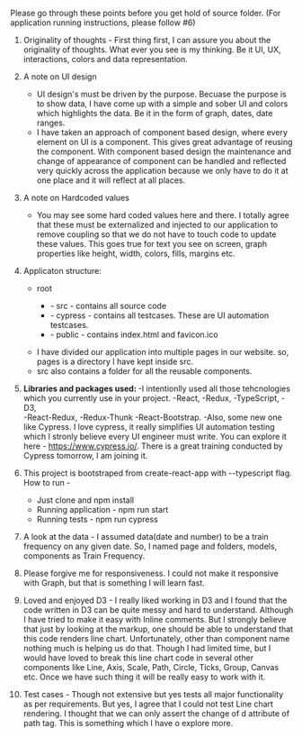 Please go through these points before you get hold of source folder.
(For application running instructions, please follow #6)

1. 	Originality of thoughts - First thing first, I can assure you about the originality of thoughts. What ever you see is my thinking. Be it UI, UX, interactions, colors and data representation. 

2. 	A note on UI design 
	- UI design's must be driven by the purpose. Becuase the purpose is to show data, I have come up with a simple and sober UI and colors which highlights the data. Be it in the form of graph, dates, date ranges.
	- I have taken an approach of component based design, where every element on UI is a component. This gives great advantage of reusing the component. With component based design the maintenance and change of appearance of component can be handled and reflected very quickly across the application because we only have to do it at one place and it will reflect at all places.
	
3. 	A note on Hardcoded values
	- You may see some hard coded values here and there. I totally agree that these must be externalized and injected to our application to remove coupling so that we do not have to touch code to update these values. This goes true for text you see on screen, graph properties like height, width, colors, fills, margins etc.

4. 	Applicaton structure:
		<ul>
			<li>root</li>
			<ul>
				<li>- src - contains all source code</li>
				<li>- cypress - contains all testcases. These are UI automation testcases.</li>
				<li>- public - contains index.html and favicon.ico</li>
			</ul>
		</ul>
		
		
		
	- I have divided our application into multiple pages in our website. so, pages is a directory I have kept inside src.
	- src also contains a folder for all the reusable components.
	
5. 	<strong>Libraries and packages used: </strong>
		-I intentionlly used all those tehcnologies which you currently use in your project. 
			-React, 
			-Redux, 
			-TypeScript, 
			-D3, 	
			-React-Redux,
			-Redux-Thunk
			-React-Bootstrap. 
			-Also, some new one like Cypress. I love cypress, it really simplifies UI automation 		testing which I stronly believe every UI engineer must write. You can explore it here - https://www.cypress.io/. There is a great training conducted by Cypress tomorrow, I am joining it. 

6. 	This project is bootstraped from create-react-app with --typescript flag. How to run -
	- Just clone and npm install
	- Running application - npm run start 
	- Running tests - npm run cypress
	
7. 	A look at the data - I assumed data(date and number) to be a train frequency on any given date. So, I named page and 		folders, models, components as Train Frequency.

8. 	Please forgive me for responsiveness. I could not make it responsive with Graph, but that is something I will learn 		fast. 

9.	Loved and enjoyed D3 -
        I really liked working in D3 and I found that the code written in D3 can be quite messy and hard to understand. Although I have tried to make it easy with Inline comments. But I strongly believe that just by looking at the markup, one should be able to understand that this code renders line chart. 
        Unfortunately, other than component name nothing much is helping us do that. Though I had limited time, but I would have loved to break this line chart code in several other components like Line, Axis, Scale, Path, Circle, Ticks, Group, Canvas etc. Once we have such thing it will be really easy to work with it. 

10.	Test cases - Though not extensive but yes tests all major functionality as per requirements. But yes, I agree that I could not test Line chart rendering. I thought that we can only assert the change of d attribute of path tag. This is something which I have o explore more.



